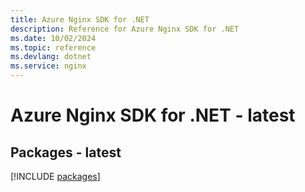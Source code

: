 ```yaml
---
title: Azure Nginx SDK for .NET
description: Reference for Azure Nginx SDK for .NET
ms.date: 10/02/2024
ms.topic: reference
ms.devlang: dotnet
ms.service: nginx
---
```

# Azure Nginx SDK for .NET - latest
## Packages - latest
[!INCLUDE [packages](nginx-index.md)]